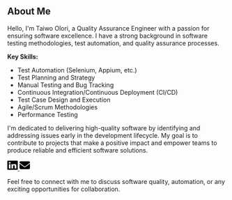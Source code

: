 ## About Me

Hello, I'm Taiwo Olori, a Quality Assurance Engineer with a passion for ensuring software excellence. I have a strong background in software testing methodologies, test automation, and quality assurance processes.

**Key Skills:**
- Test Automation (Selenium, Appium, etc.)
- Test Planning and Strategy
- Manual Testing and Bug Tracking
- Continuous Integration/Continuous Deployment (CI/CD)
- Test Case Design and Execution
- Agile/Scrum Methodologies
- Performance Testing

I'm dedicated to delivering high-quality software by identifying and addressing issues early in the development lifecycle. My goal is to contribute to projects that make a positive impact and empower teams to produce reliable and efficient software solutions.

<!-- LinkedIn Icon and Link -->
<p align="left">
  <a href="https://www.linkedin.com/in/taiwo-olori-764189103/" target="_blank">
    <img src="https://github.com/OloriT/OloriT/blob/main/linkedin.svg" alt="LinkedIn" width="24" height="24">
  </a>
    <a href="mailto:oloritaiwo@gmail.com" target="_blank">
    <img src="https://github.com/OloriT/OloriT/blob/main/envelope-solid.svg" alt="LinkedIn" width="24" height="24">
  </a>
</p>

Feel free to connect with me to discuss software quality, automation, or any exciting opportunities for collaboration.
